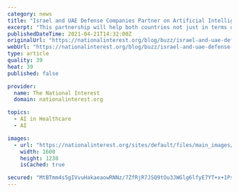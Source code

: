 ```yaml
---
category: news
title: "Israel and UAE Defense Companies Partner on Artificial Intelligence"
excerpt: "This partnership will help both countries not just in terms of their militaries, but also in building better banking and healthcare industries."
publishedDateTime: 2021-04-21T14:32:00Z
originalUrl: "https://nationalinterest.org/blog/buzz/israel-and-uae-defense-companies-partner-artificial-intelligence-183274"
webUrl: "https://nationalinterest.org/blog/buzz/israel-and-uae-defense-companies-partner-artificial-intelligence-183274"
type: article
quality: 39
heat: 39
published: false

provider:
  name: The National Interest
  domain: nationalinterest.org

topics:
  - AI in Healthcare
  - AI

images:
  - url: "https://nationalinterest.org/sites/default/files/main_images/D25%20%282%29.jpg"
    width: 1600
    height: 1238
    isCached: true

secured: "MtBTmm4s5gIVvuHakaeaowRNNz/7ZfRjR7JSQ9tOu3JWGlg6lfyE7YT+x+1PsiYcSNswoabyLeznl1p6IaBvALhlu/+HkC1zLsjofVNCrz7hQr6H0HIjEAxbIbsaDLQzk72tFAiZmI5pCSxuX3Hec/6sVRG4t++AlcS7Y/tPYRGu0Yws+lsFl9dVp0Vo7yLg0ROM+JtkN9pFhu7aYxPbQQmTuKphHsbpL6mh4Wnlg7mpn/qEBv0iDhF3pdB3K/TotpYhVO9PrHHEsCFuC9nHwc0rgLaEW1hVcwdt/xfWuB/mPF7HCIeyEAz8Fj+FCkmSnoIY81yrUoxtt7hZwrAC/1V+jSOtVvqprc6N4/FMebc=;FaJ3aV6BG0R/s7oSnFXmCA=="
---
```


